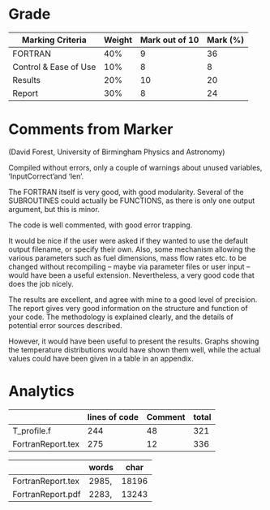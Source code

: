 # Grade
|Marking Criteria|Weight|Mark out of 10| Mark (%)|
|----------------|------|--------------|---------|
|FORTRAN         |  40% |       9      |    36   |
|Control & Ease of Use|10%|     8      |     8   |
|Results         |  20% |      10      |    20   |
|Report          |  30% |       8      |    24   |

# Comments from Marker
(David Forest, University of Birmingham Physics and Astronomy)

Compiled without errors, only a couple of warnings about unused variables, ‘InputCorrect’and ‘len’.

The FORTRAN itself is very good, with good modularity. Several of the SUBROUTINES could actually be FUNCTIONS, as there is only one output argument, but this is minor.

The code is well commented, with good error trapping.

It would be nice if the user were asked if they wanted to use the default output filename, or specify their own. Also, some mechanism allowing the various parameters such as fuel dimensions, mass flow rates etc. to be changed without recompiling – maybe via parameter files or user input – would have been a useful extension. Nevertheless, a very good code that does the job nicely.

The results are excellent, and agree with mine to a good level of precision. The report gives very good information on the structure and function of your code. The methodology is explained clearly, and the details of potential error sources described.

However, it would have been useful to present the results. Graphs showing the temperature distributions would have shown them well, while the actual values could have been given in a table in an appendix.

# Analytics
|		   |lines of code	|Comment	|total	|
|------------------|------------|-------|-------|
|T_profile.f	   |244		|48	|321	|
|FortranReport.tex |275		|12	|336	|

|		   |words	|char |
|------------------|------------|-----|
|FortranReport.tex |2985,	|18196|
|FortranReport.pdf |2283,	|13243|
